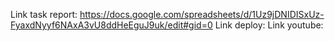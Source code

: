 Link task report: https://docs.google.com/spreadsheets/d/1Uz9jDNIDISxUz-FyaxdNyyf6NAxA3vU8ddHeEguJ9uk/edit#gid=0
Link deploy:
Link youtube:
